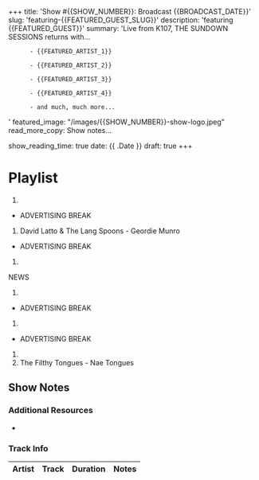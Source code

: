 +++
title: 'Show #{{SHOW_NUMBER}}: Broadcast {{BROADCAST_DATE}}'
slug: 'featuring-{{FEATURED_GUEST_SLUG}}'
description: 'featuring {{FEATURED_GUEST}}'
summary: 'Live from K107, THE SUNDOWN SESSIONS returns with...
          
          - {{FEATURED_ARTIST_1}}

          - {{FEATURED_ARTIST_2}}

          - {{FEATURED_ARTIST_3}}

          - {{FEATURED_ARTIST_4}}

          - and much, much more...
'
featured_image: "/images/{{SHOW_NUMBER}}-show-logo.jpeg"
read_more_copy: Show notes...



show_reading_time: true
date: {{ .Date }}
draft: true
+++

# Playlist

1. 

- ADVERTISING BREAK

1. David Latto & The Lang Spoons - Geordie Munro

- ADVERTISING BREAK

1. 

NEWS

1. 

- ADVERTISING BREAK

1. 

- ADVERTISING BREAK

1. 
2. The Filthy Tongues - Nae Tongues

## Show Notes

### Additional Resources

- 

### Track Info

| Artist                        | Track                      | Duration | Notes                                                                                                                                                                                                                                                         |
|-------------------------------|----------------------------|----------|---------------------------------------------------------------------------------------------------------------------------------------------------------------------------------------------------------------------------------------------------------------|

